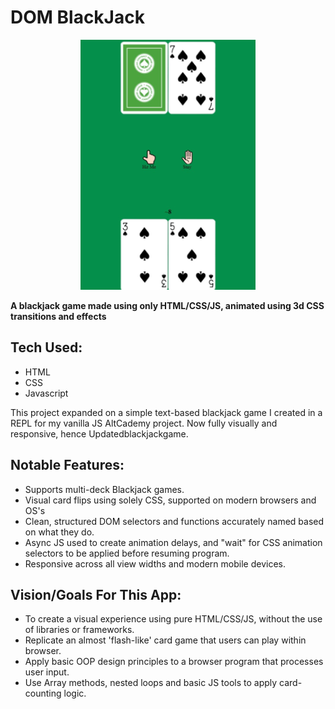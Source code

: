 # DOM BlackJack

<p align="center"><img src="https://raw.githubusercontent.com/Apesosmarc/Updatedblackjackgame/main/images/blackjackSS.png"/></p>

**A blackjack game made using only HTML/CSS/JS, animated using 3d CSS transitions and effects**

## Tech Used:
- HTML
- CSS
- Javascript

This project expanded on a simple text-based blackjack game I created in a REPL for my vanilla JS AltCademy project. Now fully visually and responsive, hence Updatedblackjackgame.

## Notable Features:
* Supports multi-deck Blackjack games.
* Visual card flips using solely CSS, supported on modern browsers and OS's
* Clean, structured DOM selectors and functions accurately named based on what they do.
* Async JS used to create animation delays, and "wait" for CSS animation selectors to be applied before resuming program.
* Responsive across all view widths and modern mobile devices.

## Vision/Goals For This App:
* To create a visual experience using pure HTML/CSS/JS, without the use of libraries or frameworks.
* Replicate an almost 'flash-like' card game that users can play within browser.
* Apply basic OOP design principles to a browser program that processes user input.
* Use Array methods, nested loops and basic JS tools to apply card-counting logic.

